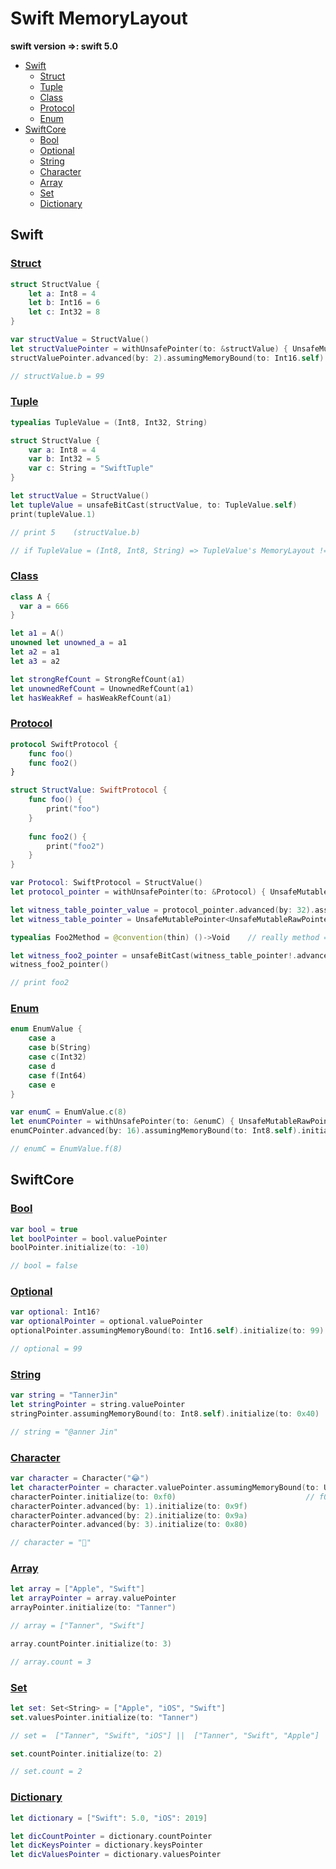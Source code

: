 # Swift MemoryLayout

**swift version =>: swift 5.0**

- [Swift](#Swift)
  - [Struct](#Struct)
  - [Tuple](#Tuple)
  - [Class](#Class)
  - [Protocol](#Protocol)
  - [Enum](#Enum)
- [SwiftCore](#SwiftCore)  
  - [Bool](#Bool)
  - [Optional](#Optional)
  - [String](#String)
  - [Character](#Character)
  - [Array](#Array)
  - [Set](#Set)
  - [Dictionary](#Dictionary)
  
  
## Swift

### [Struct](https://github.com/TannerJin/Swift-MemoryLayout/blob/master/Swift/Struct.swift)

```swift
struct StructValue {
    let a: Int8 = 4
    let b: Int16 = 6
    let c: Int32 = 8
}

var structValue = StructValue()
let structValuePointer = withUnsafePointer(to: &structValue) { UnsafeMutableRawPointer(mutating: $0) }
structValuePointer.advanced(by: 2).assumingMemoryBound(to: Int16.self).initialize(to: 99)

// structValue.b = 99
```

### [Tuple](https://github.com/TannerJin/Swift-MemoryLayout/blob/master/Swift/Tuple.swift)

```swift
typealias TupleValue = (Int8, Int32, String)

struct StructValue {
    var a: Int8 = 4
    var b: Int32 = 5
    var c: String = "SwiftTuple"
}

let structValue = StructValue()
let tupleValue = unsafeBitCast(structValue, to: TupleValue.self)
print(tupleValue.1)

// print 5    (structValue.b)

// if TupleValue = (Int8, Int8, String) => TupleValue's MemoryLayout != StructValue's MemoryLayout
```

### [Class](https://github.com/TannerJin/Swift-MemoryLayout/blob/master/Swift/Class.swift)   

```swift
class A {
  var a = 666
}

let a1 = A()
unowned let unowned_a = a1
let a2 = a1
let a3 = a2

let strongRefCount = StrongRefCount(a1)
let unownedRefCount = UnownedRefCount(a1)
let hasWeakRef = hasWeakRefCount(a1)
```

### [Protocol](https://github.com/TannerJin/Swift-MemoryLayout/blob/master/Swift/Protocol.swift)

```swift
protocol SwiftProtocol {
    func foo()
    func foo2()
}

struct StructValue: SwiftProtocol {
    func foo() {
        print("foo")
    }
    
    func foo2() {
        print("foo2")
    }
}

var Protocol: SwiftProtocol = StructValue()
let protocol_pointer = withUnsafePointer(to: &Protocol) { UnsafeMutableRawPointer(mutating: $0) }

let witness_table_pointer_value = protocol_pointer.advanced(by: 32).assumingMemoryBound(to: UInt.self).pointee
let witness_table_pointer = UnsafeMutablePointer<UnsafeMutableRawPointer>.init(bitPattern: witness_table_pointer_value)

typealias Foo2Method = @convention(thin) ()->Void    // really method => (StructValue) -> ()

let witness_foo2_pointer = unsafeBitCast(witness_table_pointer!.advanced(by: 2).pointee, to: Foo2Method.self)
witness_foo2_pointer()

// print foo2
```

### [Enum](https://github.com/TannerJin/Swift-MemoryLayout/blob/master/Swift/Enum.swift)   

```swift
enum EnumValue {
    case a
    case b(String)
    case c(Int32)
    case d
    case f(Int64)
    case e
}

var enumC = EnumValue.c(8)
let enumCPointer = withUnsafePointer(to: &enumC) { UnsafeMutableRawPointer(mutating: $0) }
enumCPointer.advanced(by: 16).assumingMemoryBound(to: Int8.self).initialize(to: 0x02)

// enumC = EnumValue.f(8)
```


## SwiftCore

### [Bool](https://github.com/TannerJin/Swift-MemoryLayout/blob/master/SwiftCore/Bool.swift)

```swift
var bool = true
let boolPointer = bool.valuePointer
boolPointer.initialize(to: -10)

// bool = false 
```

### [Optional](https://github.com/TannerJin/Swift-MemoryLayout/blob/master/SwiftCore/Optional.swift)

```swift
var optional: Int16?
var optionalPointer = optional.valuePointer
optionalPointer.assumingMemoryBound(to: Int16.self).initialize(to: 99)

// optional = 99
```

### [String](https://github.com/TannerJin/Swift-MemoryLayout/blob/master/SwiftCore/String.swift)

```swift
var string = "TannerJin"
let stringPointer = string.valuePointer
stringPointer.assumingMemoryBound(to: Int8.self).initialize(to: 0x40)      // 0x40 => "@"

// string = "@anner Jin"    
```

### [Character](https://github.com/TannerJin/Swift-MemoryLayout/blob/master/SwiftCore/Character.swift)

```swift
var character = Character("😂")
let characterPointer = character.valuePointer.assumingMemoryBound(to: UInt8.self)
characterPointer.initialize(to: 0xf0)                             // f0 9f 9a 80 => "🚀"  unicode(utf-8)
characterPointer.advanced(by: 1).initialize(to: 0x9f)
characterPointer.advanced(by: 2).initialize(to: 0x9a)
characterPointer.advanced(by: 3).initialize(to: 0x80)

// character = "🚀"
```

### [Array](https://github.com/TannerJin/Swift-MemoryLayout/blob/master/SwiftCore/Array.swift)

```swift
let array = ["Apple", "Swift"]
let arrayPointer = array.valuePointer
arrayPointer.initialize(to: "Tanner")

// array = ["Tanner", "Swift"]

array.countPointer.initialize(to: 3)

// array.count = 3
```

### [Set](https://github.com/TannerJin/Swift-MemoryLayout/blob/master/SwiftCore/Set.swift)

 ```swift
 let set: Set<String> = ["Apple", "iOS", "Swift"]
 set.valuesPointer.initialize(to: "Tanner")
 
 // set =  ["Tanner", "Swift", "iOS"] ||  ["Tanner", "Swift", "Apple"] || ...
 
 set.countPointer.initialize(to: 2)
 
 // set.count = 2
 ```

### [Dictionary](https://github.com/TannerJin/Swift-MemoryLayout/blob/master/SwiftCore/Dictionary.swift)

```swift
let dictionary = ["Swift": 5.0, "iOS": 2019]

let dicCountPointer = dictionary.countPointer
let dicKeysPointer = dictionary.keysPointer
let dicValuesPointer = dictionary.valuesPointer
```
